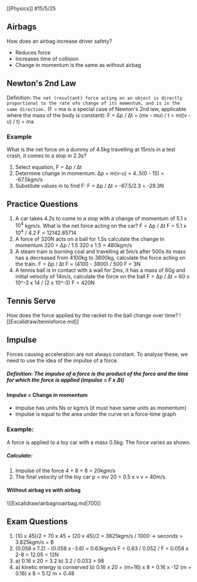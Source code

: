 [[Physics]]
#15/5/25 
## Airbags
How does an airbag increase driver safety?
- Reduces force
- Increases time of collision
- Change in momentum is the same as without airbag
## Newton's 2nd Law
Definition: `The net (resultant) force acting on an object is directly proportional to the rate ofo change of its momentum, and is in the same direction.`
(F = ma is a special case of Newton's 2nd law, applicable where the mass of the body is constant):
F = ∆p / ∆t = (mv - mu) / t = m((v - u) / t) = ma
### Example
What is the net force on a dummy of 4.5kg travelling at 15m/s in a test crash, it comes to a stop in 2.3s?
1) Select equation, F = ∆p / ∆t
2) Determine change in momentum: ∆p = m(v-u) = 4..5(0 - 15) = -67.5kgm/s
3) Substitute values in to find F: F = ∆p / ∆t = -67.5/2.3 = -29.3N
## Practice Questions
1) A car takes 4.2s to come to a stop with a change of momentum of $5.1$ x $10^4$ kgm/s. What is the net force acting on the car?
	F = ∆p / ∆t
	F = $5.1$ x $10^4$ / 4.2
	F = 12142.85714
2) A force of 320N acts on a ball for 1.5s calculate the change in momentum
	320 = ∆p / 1.5
	320 x 1.5 = 480kgm/s
3) A steam train is burning coal and travelling at 5m/s after 500s its mass has a decreased from 4100kg to 3800kg, calculate the force acting on the train.
	F = ∆p / ∆t
	F = (4100 - 3800) / 500
	F = 3N
4) A tennis ball is in contact with a wall for 2ms, it has a mass of 60g and initial velocity of 14m/s, calculate the force on the ball
	F = ∆p / ∆t = 60 x 10^-3 x 14 / (2 x 10^-3)
	F = 420N
## Tennis Serve
How does the force applied by the racket to the ball change over time?
![[Excalidraw/tennisforce.md]]
## Impulse
Forces causing acceleration are not always constant. To analyse these, we need to use the idea of the impulse of a force.
##### Definition: The impulse of a force is the product of the force and the time for which the force is applied (impulse = F x ∆t)
#### Impulse = Change in momentum
- Impulse has units Ns or kgm/s (it must have same units as momentum)
- Impulse is equal to the area under the curve on a force-time graph
### Example:
A force is applied to a toy car with a mass 0.5kg. The force varies as shown.
##### Calculate:
1) Impulse of the force
	4 + 8 + 8 = 20kgm/s
2) The final velocity of the toy car
	p = mv
	20 = 0.5 x v
	v = 40m/s

#### Without airbag vs with airbag
![[Excalidraw/airbagnoairbag.md|700]]
## Exam Questions
1) (10 x 45)/2 + 70 x 45 + (20 x 45)/2 = 3825kgm/s / 1000 -> seconds = 3.825kgm/s
	= B
2) (0.058 x 7.2) - (0.058 x -3.6) =  0.63kgm/s
	F = 0.63 / 0.052 / F = 0.058 x 2-8 = 12.05 = 12N
3) a) 0.16 x 20 = 3.2
	b) 3.2 / 0.033 = 98
4) a) kinetic energy is conserved
	b) 0.16 x 20 = (m+16) x 8 + 0.16 x -12
	(m + 0.16) x 8 = 5.12
	m = 0.48